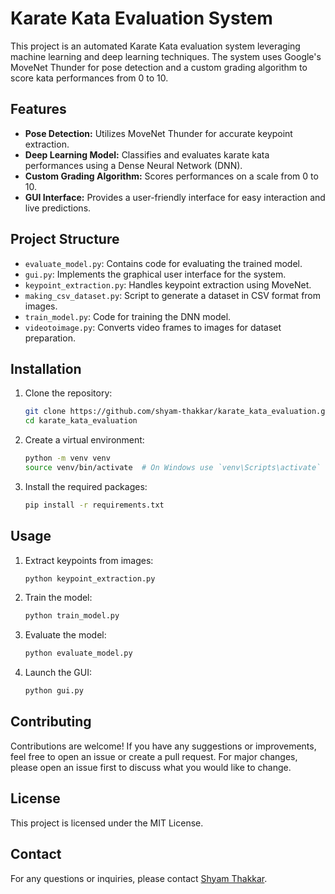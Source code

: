 # Karate Kata Evaluation System

This project is an automated Karate Kata evaluation system leveraging machine learning and deep learning techniques. The system uses Google's MoveNet Thunder for pose detection and a custom grading algorithm to score kata performances from 0 to 10.

## Features
- **Pose Detection:** Utilizes MoveNet Thunder for accurate keypoint extraction.
- **Deep Learning Model:** Classifies and evaluates karate kata performances using a Dense Neural Network (DNN).
- **Custom Grading Algorithm:** Scores performances on a scale from 0 to 10.
- **GUI Interface:** Provides a user-friendly interface for easy interaction and live predictions.

## Project Structure
- `evaluate_model.py`: Contains code for evaluating the trained model.
- `gui.py`: Implements the graphical user interface for the system.
- `keypoint_extraction.py`: Handles keypoint extraction using MoveNet.
- `making_csv_dataset.py`: Script to generate a dataset in CSV format from images.
- `train_model.py`: Code for training the DNN model.
- `videotoimage.py`: Converts video frames to images for dataset preparation.

## Installation
1. Clone the repository:
    ```bash
    git clone https://github.com/shyam-thakkar/karate_kata_evaluation.git
    cd karate_kata_evaluation
    ```
2. Create a virtual environment:
    ```bash
    python -m venv venv
    source venv/bin/activate  # On Windows use `venv\Scripts\activate`
    ```
3. Install the required packages:
    ```bash
    pip install -r requirements.txt
    ```

## Usage
1. Extract keypoints from images:
    ```bash
    python keypoint_extraction.py
    ```
2. Train the model:
    ```bash
    python train_model.py
    ```
3. Evaluate the model:
    ```bash
    python evaluate_model.py
    ```
4. Launch the GUI:
    ```bash
    python gui.py
    ```

## Contributing
Contributions are welcome! If you have any suggestions or improvements, feel free to open an issue or create a pull request. For major changes, please open an issue first to discuss what you would like to change.

## License
This project is licensed under the MIT License.

## Contact
For any questions or inquiries, please contact [Shyam Thakkar](https://github.com/shyam-thakkar).

